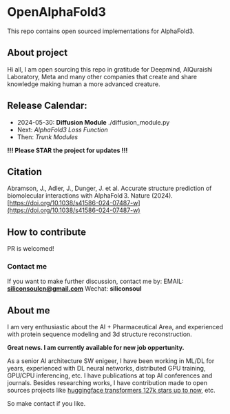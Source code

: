 # OpenAlphaFold3
This repo contains open sourced implementations for AlphaFold3.

## About project
Hi all, I am open sourcing this repo in gratitude for Deepmind, AlQuraishi Laboratory, Meta and many other companies that create and share knowledge making human a more advanced creature.

## Release Calendar:
- 2024-05-30: **Diffusion Module** ./diffusion_module.py
- Next: *AlphaFold3 Loss Function*
- Then: *Trunk Modules*

**!!! Please STAR the project for updates !!!**

## Citation
Abramson, J., Adler, J., Dunger, J. et al. Accurate structure prediction of biomolecular interactions with AlphaFold 3. Nature (2024). [https://doi.org/10.1038/s41586-024-07487-w](https://doi.org/10.1038/s41586-024-07487-w)

## How to contribute
PR is welcomed!

### Contact me
If you want to make further discussion, contact me by:
EMAIL: **siliconsoulcn@gmail.com**
Wechat: **siliconsoul**

## About me
I am very enthusiastic about the AI + Pharmaceutical Area, and experienced with protein sequence modeling and 3d structure reconstruction. 

**Great news. I am currently available for new job oppertunity.**

As a senior AI architecture SW enigeer, I have been working in ML/DL for years, experienced with DL neural networks, distributed GPU training, GPU/CPU inferencing, etc. I have publications at top AI conferences and journals. Besides researching works, I have contribution made to open sources projects like [huggingface transformers 127k stars up to now](https://github.com/huggingface/transformers), etc.

So make contact if you like.

